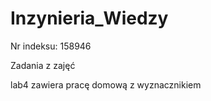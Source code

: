 # Inzynieria_Wiedzy

Nr indeksu: 158946

Zadania z zajęć

lab4 zawiera pracę domową z wyznacznikiem
